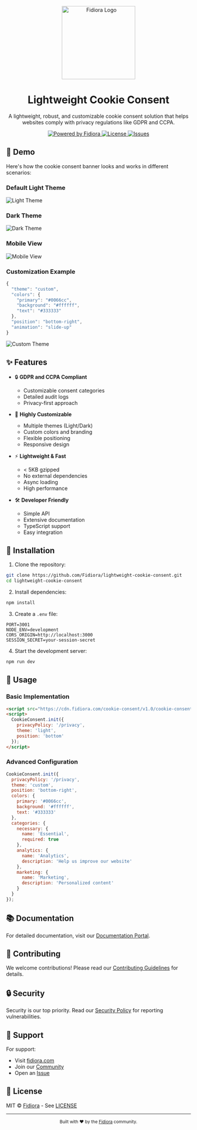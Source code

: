 <div align="center">
  <a href="https://fidiora.com">
    <img src="https://fidiora.com/assets/logo.png" alt="Fidiora Logo" width="200">
  </a>

  <h1>Lightweight Cookie Consent</h1>
  <p>A lightweight, robust, and customizable cookie consent solution that helps websites comply with privacy regulations like GDPR and CCPA.</p>
  <p>
    <a href="https://fidiora.com">
      <img src="https://img.shields.io/badge/powered%20by-Fidiora-blue.svg" alt="Powered by Fidiora">
    </a>
    <a href="https://github.com/Fidiora/lightweight-cookie-consent/blob/main/LICENSE">
      <img src="https://img.shields.io/badge/license-MIT-green.svg" alt="License">
    </a>
    <a href="https://github.com/Fidiora/lightweight-cookie-consent/issues">
      <img src="https://img.shields.io/github/issues/Fidiora/lightweight-cookie-consent.svg" alt="Issues">
    </a>
  </p>
</div>

## 🚀 Demo

Here's how the cookie consent banner looks and works in different scenarios:

### Default Light Theme
![Light Theme](assets/demo-light.png)

### Dark Theme
![Dark Theme](assets/demo-dark.png)

### Mobile View
![Mobile View](assets/demo-mobile.png)

### Customization Example
```javascript
{
  "theme": "custom",
  "colors": {
    "primary": "#0066cc",
    "background": "#ffffff",
    "text": "#333333"
  },
  "position": "bottom-right",
  "animation": "slide-up"
}
```
![Custom Theme](assets/demo-custom.png)

## ✨ Features

- 🔒 **GDPR and CCPA Compliant**
  - Customizable consent categories
  - Detailed audit logs
  - Privacy-first approach

- 🎨 **Highly Customizable**
  - Multiple themes (Light/Dark)
  - Custom colors and branding
  - Flexible positioning
  - Responsive design

- ⚡ **Lightweight & Fast**
  - < 5KB gzipped
  - No external dependencies
  - Async loading
  - High performance

- 🛠️ **Developer Friendly**
  - Simple API
  - Extensive documentation
  - TypeScript support
  - Easy integration

## 🔧 Installation

1. Clone the repository:
```bash
git clone https://github.com/Fidiora/lightweight-cookie-consent.git
cd lightweight-cookie-consent
```

2. Install dependencies:
```bash
npm install
```

3. Create a `.env` file:
```env
PORT=3001
NODE_ENV=development
CORS_ORIGIN=http://localhost:3000
SESSION_SECRET=your-session-secret
```

4. Start the development server:
```bash
npm run dev
```

## 📖 Usage

### Basic Implementation
```html
<script src="https://cdn.fidiora.com/cookie-consent/v1.0/cookie-consent.min.js"></script>
<script>
  CookieConsent.init({
    privacyPolicy: '/privacy',
    theme: 'light',
    position: 'bottom'
  });
</script>
```

### Advanced Configuration
```javascript
CookieConsent.init({
  privacyPolicy: '/privacy',
  theme: 'custom',
  position: 'bottom-right',
  colors: {
    primary: '#0066cc',
    background: '#ffffff',
    text: '#333333'
  },
  categories: {
    necessary: {
      name: 'Essential',
      required: true
    },
    analytics: {
      name: 'Analytics',
      description: 'Help us improve our website'
    },
    marketing: {
      name: 'Marketing',
      description: 'Personalized content'
    }
  }
});
```

## 📚 Documentation

For detailed documentation, visit our [Documentation Portal](https://docs.fidiora.com/lightweight-cookie-consent).

## 🤝 Contributing

We welcome contributions! Please read our [Contributing Guidelines](CONTRIBUTING.md) for details.

## 🔒 Security

Security is our top priority. Read our [Security Policy](SECURITY.md) for reporting vulnerabilities.

## 💬 Support

For support:
- Visit [fidiora.com](https://fidiora.com)
- Join our [Community](https://fidiora.com/community)
- Open an [Issue](https://github.com/Fidiora/lightweight-cookie-consent/issues)

## 📄 License

MIT © [Fidiora](https://fidiora.com) - See [LICENSE](LICENSE)

---

<div align="center">
  <sub>Built with ❤️ by the <a href="https://fidiora.com">Fidiora</a> community.</sub>
</div>
